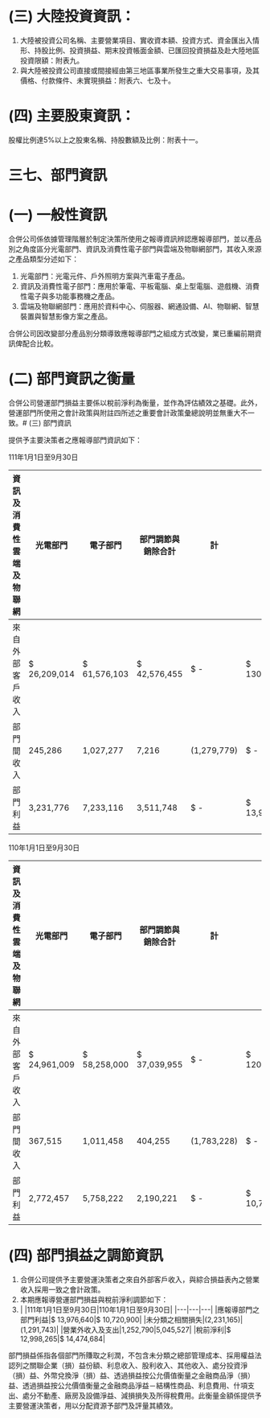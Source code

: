 # (三) 大陸投資資訊：

1. 大陸被投資公司名稱、主要營業項目、實收資本額、投資方式、資金匯出入情形、持股比例、投資損益、期末投資帳面金額、已匯回投資損益及赴大陸地區投資限額：附表九。
2. 與大陸被投資公司直接或間接經由第三地區事業所發生之重大交易事項，及其價格、付款條件、未實現損益：附表六、七及十。

# (四) 主要股東資訊：

股權比例達5%以上之股東名稱、持股數額及比例：附表十一。

# 三七、部門資訊

# (一) 一般性資訊

合併公司係依據管理階層於制定決策所使用之報導資訊辨認應報導部門，並以產品別之角度區分光電部門、資訊及消費性電子部門與雲端及物聯網部門，其收入來源之產品類型分述如下：

1. 光電部門：光電元件、戶外照明方案與汽車電子產品。
2. 資訊及消費性電子部門：應用於筆電、平板電腦、桌上型電腦、遊戲機、消費性電子與多功能事務機之產品。
3. 雲端及物聯網部門：應用於資料中心、伺服器、網通設備、AI、物聯網、智慧裝置與智慧影像方案之產品。

合併公司因改變部分產品別分類導致應報導部門之組成方式改變，業已重編前期資訊俾配合比較。

# (二) 部門資訊之衡量

合併公司營運部門損益主要係以稅前淨利為衡量，並作為評估績效之基礎。此外，營運部門所使用之會計政策與附註四所述之重要會計政策彙總說明並無重大不一致。# (三) 部門資訊

提供予主要決策者之應報導部門資訊如下：

111年1月1日至9月30日

|資訊及消費性雲端及物聯網|光電部門|電子部門|部門調節與銷除合計|計| |
|---|---|---|---|---|---|
|來自外部客戶收入|$ 26,209,014|$ 61,576,103|$ 42,576,455|$ -|$ 130,361,572|
|部門間收入|245,286|1,027,277|7,216|(1,279,779)|$ -|
|部門利益|3,231,776|7,233,116|3,511,748|$ -|$ 13,976,640|

110年1月1日至9月30日

|資訊及消費性雲端及物聯網|光電部門|電子部門|部門調節與銷除合計|計| |
|---|---|---|---|---|---|
|來自外部客戶收入|$ 24,961,009|$ 58,258,000|$ 37,039,955|$ -|$ 120,258,964|
|部門間收入|367,515|1,011,458|404,255|(1,783,228)|$ -|
|部門利益|2,772,457|5,758,222|2,190,221|$ -|$ 10,720,900|

# (四) 部門損益之調節資訊

1. 合併公司提供予主要營運決策者之來自外部客戶收入，與綜合損益表內之營業收入採用一致之會計政策。
2. 本期應報導營運部門損益與稅前淨利調節如下：
3. | |111年1月1日至9月30日|110年1月1日至9月30日|
|---|---|---|
|應報導部門之部門利益|$ 13,976,640|$ 10,720,900|
|未分類之相關損失|(2,231,165)|(1,291,743)|
|營業外收入及支出|1,252,790|5,045,527|
|稅前淨利|$ 12,998,265|$ 14,474,684|

部門損益係指各個部門所賺取之利潤，不包含未分類之總部管理成本、採用權益法認列之關聯企業（損）益份額、利息收入、股利收入、其他收入、處分投資淨（損）益、外幣兌換淨（損）益、透過損益按公允價值衡量之金融商品淨（損）益、透過損益按公允價值衡量之金融商品淨益－結構性商品、利息費用、什項支出、處分不動產、廠房及設備淨益、減損損失及所得稅費用。此衡量金額係提供予主要營運決策者，用以分配資源予部門及評量其績效。